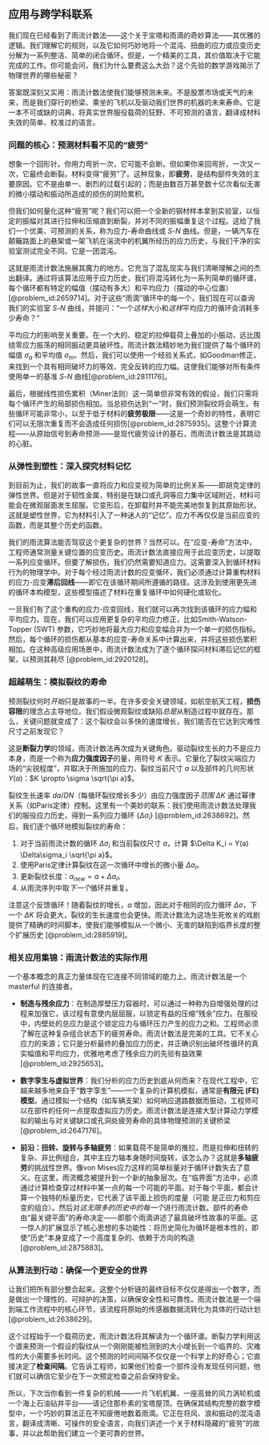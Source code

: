 ## 应用与跨学科联系

我们现在已经看到了雨流计数法——这个关于宝塔和雨滴的奇妙算法——其优雅的逻辑。我们理解它的规则，以及它如何巧妙地将一个混沌、扭曲的应力或应变历史分解为一系列整洁、简单的闭合循环。但是，一个精美的工具，其价值取决于它能完成的工作。你可能会问，我们为什么要费这么大劲？这个先验的数学游戏揭示了物理世界的哪些秘密？

答案既深刻又实用：雨流计数法使我们能够预测未来。不是股票市场或天气的未来，而是我们穿行的桥梁、乘坐的飞机以及驱动我们世界的机器的未来寿命。它是一本不可或缺的词典，将真实世界服役载荷的狂野、不可预测的语言，翻译成材料失效的简单、校准过的语言。

### 问题的核心：预测材料看不见的“疲劳”

想象一个回形针。你用力弯折一次，它可能不会断。但如果你来回弯折，一次又一次，它最终会断裂。材料变得“疲劳”了。这种现象，即**疲劳**，是结构部件失效的主要原因。它不是由单一、剧烈的过载引起的；而是由数百万甚至数十亿次看似无害的微小摆动和振动所造成的损伤的阴险累积。

但我们如何量化这种“疲劳”呢？我们可以把一个全新的钢材样本拿到实验室，以恒定的振幅对其进行拉伸和压缩直到断裂，并对不同的振幅重复这个过程。这给了我们一个优美、可预测的关系，称为应力-寿命曲线或 $S$-$N$ 曲线。但是，一辆汽车在颠簸路面上的悬架或一架飞机在湍流中的机翼所经历的应力历史，与我们干净的实验室测试完全不同。它是一团混沌。

这就是雨流计数法施展其魔力的地方。它充当了混乱现实与我们清晰理解之间的杰出翻译。通过将该算法应用于应力历史，我们将混沌转化为一系列简单的循环谱，每个循环都有特定的幅值（摆动有多大）和平均应力（摆动的中心位置）[@problem_id:2659714]。对于这些“雨滴”循环中的每一个，我们现在可以查询我们的实验室 $S$-$N$ 曲线，并提问：“一个*这样*大小和*这样*平均应力的循环会消耗多少寿命？”

平均应力的影响至关重要。在一个大的、稳定的拉伸载荷上叠加的小振动，远比围绕零应力振荡的相同振动更具破坏性。雨流计数法精妙地为我们提供了每个循环的幅值 $\sigma_a$ 和平均值 $\sigma_m$。然后，我们可以使用一个经验关系式，如Goodman修正，来找到一个具有相同破坏力的等效、完全反转的应力幅。这使我们能够对所有条件使用单一的基准 $S$-$N$ 曲线[@problem_id:2811176]。

最后，根据线性损伤累积（Miner法则）这一简单但非常有效的假设，我们只需将每个循环产生的局部损伤相加。当总损伤达到“一”时，我们预测裂纹将会萌生。有些循环可能非常小，以至于低于材料的**疲劳极限**——这是一个奇妙的特性，表明它们可以无限次重复而不会造成任何损伤[@problem_id:2875935]。这整个计算流程——从原始信号到寿命预测——是现代疲劳设计的基石，而雨流计数法是其跳动的心脏。

### 从弹性到塑性：深入探究材料记忆

到目前为止，我们的故事一直将应力和应变视为简单的比例关系——即胡克定律的弹性世界。但是对于韧性金属，特别是在缺口或孔洞等应力集中区域附近，材料可能会在微观层面发生屈服。它变形后，在卸载时并不能完美地恢复到其原始形状。这就是塑性世界，它为材料引入了一种迷人的“记忆”。应力不再仅仅是当前应变的函数，而是其整个历史的函数。

我们的雨流算法能否驾驭这个更复杂的世界？当然可以。在“应变-寿命”方法中，工程师通常测量关键位置的应变历史。雨流计数法直接应用于此应变历史，以提取一系列应变循环。但要了解损伤，我们仍然需要知道应力。这需要深入到循环材料行为的物理学中。对于每个经过雨流计数的应变循环，我们必须通过计算重构材料的应力-应变**滞后回线**——即它在该循环期间所遵循的路径。这涉及到使用更先进的循环本构模型，这些模型描述了材料在重复循环中如何硬化或软化。

一旦我们有了这个重构的应力-应变回线，我们就可以再次找到该循环的应力幅和平均应力。现在，我们可以应用更复杂的平均应力修正，比如Smith-Watson-Topper (SWT) 参数，它巧妙地将最大应力和应变幅合并为一个单一的损伤指标。然后，每个循环的损伤都从基本的应变-寿命关系中计算出来，并将这些损伤累积相加。在这种高级应用场景中，雨流计数法成为了逐个循环探问材料滞后记忆的框架，以预测其耗尽 [@problem_id:2920128]。

### 超越萌生：模拟裂纹的寿命

预测裂纹何时*开始*只是故事的一半。在许多安全关键领域，如航空航天工程，**损伤容限**的理念占主导地位。我们假设微观裂纹或缺陷*总是*从制造过程中就存在。那么，关键问题就变成了：这个裂纹会以多快的速度增长，我们能否在它达到灾难性尺寸之前发现它？

这是**断裂力学**的领域，雨流计数法再次成为关键角色。驱动裂纹生长的力不是应力本身，而是一个称为**应力强度因子**的量，用符号 $K$ 表示。它量化了裂纹尖端应力场的“尖锐程度”，并取决于所施加的应力、裂纹当前尺寸 $a$ 以及部件的几何形状 $Y(a)$：$K \propto \sigma \sqrt{\pi a}$。

裂纹生长速率 $da/DN$（每循环裂纹增长多少）由应力强度因子*范围* $\Delta K$ 通过幂律关系（如Paris定律）控制。这里有一个美妙的联系：我们使用雨流计数法处理我们的服役应力历史，得到一系列应力循环 $\{\Delta\sigma_i\}$ [@problem_id:2638692]。然后，我们逐个循环地模拟裂纹的寿命：

1.  对于当前雨流计数的循环 $\Delta\sigma_i$ 和当前裂纹尺寸 $a$，计算 $\Delta K_i = Y(a) \Delta\sigma_i \sqrt{\pi a}$。
2.  使用Paris定律计算裂纹在这一次循环中增长的微小量 $\Delta a_i$。
3.  更新裂纹长度：$a_{new} = a + \Delta a_i$。
4.  从雨流序列中取*下一个*循环并重复。

注意这个反馈循环！随着裂纹的增长，$a$ 增加，因此对于相同的应力循环 $\Delta\sigma$，下一个 $\Delta K$ 将会更大，裂纹的生长速度也会更快。雨流计数法为这场生死攸关的戏剧提供了精确的时间脚本，使我们能够模拟从一个微小、无害的缺陷到临界长度的整个扩展历史 [@problem_id:2885919]。

### 相关应用集锦：雨流计数法的实际作用

一个基本概念的真正力量体现在它连接不同领域的能力上。雨流计数法是一个 masterful 的连接者。

*   **制造与残余应力**：在制造厚壁压力容器时，可以通过一种称为自增强处理的过程来加强它，该过程有意使内层屈服，以锁定有益的压缩“残余”应力。在服役中，内壁处的总应力是这个锁定应力与循环压力产生的应力之和。工程师必须了解在这种复杂组合状态下的疲劳寿命。雨流计数法是完美的工具。它不关心应力的来源；它只是分析最终的叠加应力历史，并正确识别出破坏性循环的真实幅值和平均应力，优雅地考虑了残余应力的先验有益效果 [@problem_id:2925653]。

*   **数字孪生与虚拟世界**：我们分析的应力历史到底从何而来？在现代工程中，它越来越多地来自于“数字孪生”——一个复杂的计算机模拟，通常是**有限元 (FE) 模型**。通过模拟一个结构（如车辆支架）如何响应道路数据而振动，工程师可以在部件的任何一点提取虚拟应力历史。雨流计数法是连接大型计算动力学模拟的输出与对关键缺口或孔洞处疲劳寿命的具体物理预测的关键桥梁 [@problem_id:2647176]。

*   **前沿：扭转、旋转与多轴疲劳**：如果载荷不是简单的推拉，而是拉伸和扭转的复杂、非比例组合，其中主应力轴本身随时间旋转，该怎么办？这就是**多轴疲劳**的挑战性世界。像von Mises应力这样的简单标量对于循环计数失去了意义。在这里，雨流概念被提升到一个新的抽象层次。在“临界面”方法中，必须通过计算检查穿过材料中某一点的每一个可能的平面。对于每个平面，都会计算一个独特的标量历史，它代表了该平面上损伤的度量（可能
是正应力和剪应变的组合）。然后对*这无限多的历史中的每一个*进行雨流计数。部件的寿命由“最关键平面”的寿命决定——即那个雨滴讲述了最具破坏性故事的平面。这一惊人的扩展显示了核心思想的多功能性：将历史简化为循环是根本性的，即使“历史”本身变成了一个高度复杂的、依赖于方向的构造 [@problem_id:2875883]。

### 从算法到行动：确保一个更安全的世界

让我们把所有部分整合起来。这整个分析链的最终目标不仅仅是得出一个数字，而是做出一个理性的、可辩护的决策，以确保安全性和可靠性。雨流计数法是一个端到端工作流程中的核心环节，该流程将原始的传感器数据流转化为具体的行动计划 [@problem_id:2638629]。

这个过程始于一个载荷历史，雨流计数法将其解读为一个循环谱。断裂力学利用这个谱来预测一个假设的裂纹从一个刚刚能被检测到的大小增长到一个临界的、灾难性的大小需要多长时间。这个预测的时间间隔不仅仅是一个科学上的好奇心；它直接决定了**检查间隔**。它告诉工程师，如果他们检查一个部件没有发现任何问题，他们就可以确信它至少在下一次预定检查之前会保持安全。

所以，下次当你看到一件复杂的机械——一片飞机机翼、一座高耸的风力涡轮机或一个海上石油钻井平台——请记住那朴素的宝塔屋顶。在确保其结构完整的数字模型中，一个巧妙的算法正在不知疲倦地数着雨滴。它正在将风、浪和振动的混沌语言，翻译成清晰、可操作的安全语言，向我们讲述一个关于材料隐藏的“疲劳”的故事，并以此帮助我们建立一个更可靠的世界。